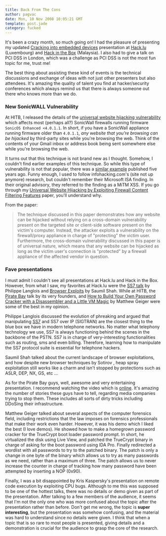 ```yaml
---
title: Back From The Cons
author: pagvac
date: Mon, 10 Nov 2008 10:05:21 GMT
template: post.jade
category: fucked
---
```


It's been a crazy month, so much going on! I had the pleasure of presenting my updated [Cracking into embedded devices](http://sites.google.com/a/gnucitizen.org/lab/presentations) presentation at [Hack.lu](http://wiki.hack.lu/) (Luxembourg) and [Hack in the Box](http://conference.hackinthebox.org/hitbsecconf2008kl/) (Malaysia). I also had to give a talk on PCI DSS in London, which was a challenge as PCI DSS is not the most fun topic for me, trust me!

The best thing about assisting these kind of events is the technical discussions and exchange of ideas with not just other presenters but also attendees. It's amazing the quality of talent you find at hacker/security conferences which always remind us that there is always someone out there who knows more than we do.

### New SonicWALL Vulnerability

At HITB, I released the details of the [universal website hijacking vulnerability](/blog/new-technique-to-perform-universal-website-hijacking/) which affects most (perhaps all?) SonicWall firewalls running firmware `SonicOS Enhanced <4.0.1.1`. In short, if you have a SonicWall appliance running firmware older than `4.0.1.1`, _any website that you're browsing can be hijacked_ by third-party sites while you're browsing the web. Think of the contents of your Gmail inbox or address book being sent somewhere else while you're browsing the web.

It turns out that this technique is not brand new as I thought. Somehow, I couldn't find earlier examples of this technique. So while this type of vulnerability is not that popular, there was a [similar example](http://lists.virus.org/sec-adv-0305/msg00106.html) published five years ago. Funny enough, I used to follow infohacking.com's (site not up anymore) research, but couldn't remember their Microsoft ISA finding. In their original advisory, they referred to the finding as a MiTM XSS. If you go through my [Universal Website Hijacking by Exploiting Firewall Content Filtering Features](http://lab.gnucitizen.org/research-papers) paper, you'll understand why.

From the paper:

> The technique discussed in this paper demonstrates how any website can be hijacked without relying on a cross-domain vulnerability present on the targeted site or client-side software present on the victim's computer. Instead, the attacker exploits a vulnerability on the firewall/proxy appliance in charge of "protecting" the victim user. Furthermore, the cross-domain vulnerability discussed in this paper is of universal nature, which means that any website can be hijacked as long as the victim user's connection is "protected" by a firewall appliance of the affected vendor in question.

### Fave presentations

I must admit I couldn't see all presentations at Hack.lu and Hack in the Box. However, from what I saw, my favorites at Hack.lu were the [SS7 talk](http://wiki.hack.lu/index.php/List#Philippe_Langlois) by Philippe Langlois and [Browser Exploits](http://wiki.hack.lu/index.php/List#Saumil_Shah) by Saumil Shah. While at HITB, the [Pirate Bay](http://conference.hackinthebox.org/hitbsecconf2008kl/?page_id=199) talk by its very founders, and [How to Build Your Own Password Cracker with a Disassembler and a Little VM Magic](http://conference.hackinthebox.org/hitbsecconf2008kl/?page_id=215) by Matthew Geiger were some of the best in my opinion.

Philippe Langlois discussed the evolution of phreaking and argued that manipulating [SS7](http://www.tech-faq.com/ss7.shtml) and SS7 over IP (SIGTRAN) are the closest thing to the blue box we have in modern telephone networks. No matter what telephony technology we use, SS7 is always functioning behind the scenes in the backbone of the PSTN. SS7 is in charge of very-interesting functionalities such as routing, sms and even billing. Therefore, learning how to manipulate the SS7 protocol suite is essential for telephone hackers.

Saumil Shah talked about the current landscape of browser exploitations, and how despite new browser techniques by Sotirov , heap spray exploitation still works like a charm and isn't stopped by protections such as ASLR, DEP, NX, GS, etc ...

As for the Pirate Bay guys, well, awesome and very entertaining presentation. I recommend watching the video which is [online](http://www.idg.se/2.1085/1.188905). It's amazing the number of stories these guys have to tell, regarding media companies trying to stop them. These includes all sorts of dirty tricks including DDoSing their infrastructure.

Matthew Geiger talked about several aspects of the computer forensics field, including restrictions that the law imposes on forensics professionals that make their work even harder. However, it was his demo which I liked the best (I love demos). He showed how to make a homegrown password cracker for the TrueCrypt boot loader password prompt. In short, he virtualized the disk using Live View, and patched the TrueCrypt binary in charge of asking for the boot password using IDA Pro. Finally redirected a wordlist with all passwords to try to the patched binary. The patch is only a change in one byte of the binary which allows us to try as many passwords as we need, rather than a maximum of three. The patch allows us to never increase the counter in charge of tracking how many password have been attempted by inserting a NOP (0x90).

Finally, I was a bit disappointed by Kris Kaspersky's presentation on remote code execution by exploiting CPU bugs. Although to me this was supposed to be one of the hottest talks, there was no details or demo given as part of the presentation. After talking to a few members of the audience, it seems that I'm not the only one who was more confused about the topic after the presentation rather than before. Don't get me wrong, the topic is **super interesting**, but the presentation was somehow confusing, and the material was hard to understand since no details were given. I think that when a topic that is so rare to most people is presented, giving details and a demonstration is crucial for the audience to grasp the core of the research.
